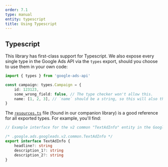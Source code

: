 ```yaml
---
order: 7.1
type: manual
entity: typescript
title: Using Typescript
---
```



## Typescript

This library has first-class support for Typescript. We also expose every single type in the Google Ads API via the `types` export, should you choose to use them in your own code:

```typescript
import { types } from 'google-ads-api'

const campaign: types.Campaign = {
    id: 123123,
    some_wrong_field: false, // The type checker won't allow this.
    name: [1, 2, 3], // `name` should be a string, so this will also throw an error.
}
```

The [`resources.ts`](https://github.com/Opteo/google-ads-node/blob/master/src/lib/resources.ts) file (found in our companion library) is a good reference for all exported types. For example, you'll find:

```typescript
// Example interface for the v2 common "TextAdInfo" entity in the Google Ads API

/* .google.ads.googleads.v2.common.TextAdInfo */
export interface TextAdInfo {
    headline?: string
    description_1?: string
    description_2?: string
}
```

